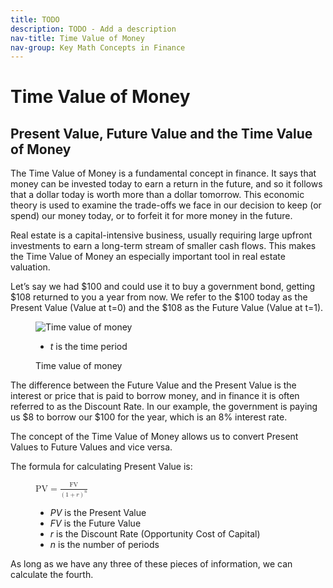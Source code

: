 ```yaml
---
title: TODO
description: TODO - Add a description
nav-title: Time Value of Money
nav-group: Key Math Concepts in Finance
---
```


# Time Value of Money

## Present Value, Future Value and the Time Value of Money

The Time Value of Money is a fundamental concept in finance. It says that
money can be invested today to earn a return in the future, and so it
follows that a dollar today is worth more than a dollar tomorrow. This
economic theory is used to examine the trade-offs we face in our decision
to keep (or spend) our money today, or to forfeit it for more money in
the future.

Real estate is a capital-intensive business, usually requiring large
upfront investments to earn a long-term stream of smaller cash flows.
This makes the Time Value of Money an especially important tool in real
estate valuation.

Let’s say we had $100 and could use it to buy a government bond, getting
$108 returned to you a year from now. We refer to the $100 today as the
Present Value (Value at t=0) and the $108 as the Future Value (Value at
t=1).

<figure>
  <div class="w-3/5 flex flex-col">
    <img src="/img/concepts/2-foundation-concepts/time-value-of-money.jpg" alt="Time value of money">
    <ul class="list-disc pl-6 text-xl text-gray-800">
      <li><var class="font-semibold text-gray-900">t</var> is the time period</li>
    </ul>
  </div>
  <figcaption>Time value of money</figcaption>
</figure>

The difference between the Future Value and the Present Value is the
interest or price that is paid to borrow money, and in finance it is often
referred to as the Discount Rate. In our example, the government is paying
us $8 to borrow our $100 for the year, which is an 8% interest rate.

The concept of the Time Value of Money allows us to convert Present Values
to Future Values and vice versa.

The formula for calculating Present Value is:

<figure>
  <div class="flex flex-col gap-6">
    <math>
      <mi>PV</mi>
      <mo>=</mo>
      <mfrac>
        <mpadded height="1.2em" voffset="0.2em">
          <mn>FV</mn>
        </mpadded>
        <mpadded height="1.1em">
          <msup>
            <mrow>
              <mo>(</mo>
              <mn>1</mn>
              <mo>+</mo>
              <mi>r</mi>
              <mo>)</mo>
            </mrow>
            <mi>n</mi>
          </msup>
        </mpadded>
      </mfrac>
    </math>
    <ul class="list-disc leading-7 text-gray-800 font-medium">
      <li><var class="font-semibold">PV</var> is the Present Value</li>
      <li><var class="font-semibold">FV</var> is the Future Value</li>
      <li><var class="font-semibold">r</var> is the Discount Rate (Opportunity Cost of Capital)</li>
      <li><var class="font-semibold">n</var> is the number of periods</li>
    </ul>
  </div>
</figure>

As long as we have any three of these pieces of information, we can
calculate the fourth.
